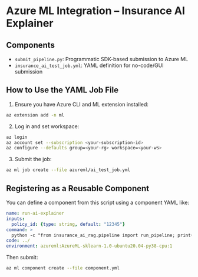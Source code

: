 # Azure ML Integration – Insurance AI Explainer

## Components

- `submit_pipeline.py`: Programmatic SDK-based submission to Azure ML
- `insurance_ai_test_job.yml`: YAML definition for no-code/GUI submission

## How to Use the YAML Job File

1. Ensure you have Azure CLI and ML extension installed:
```bash
az extension add -n ml
```

2. Log in and set workspace:
```bash
az login
az account set --subscription <your-subscription-id>
az configure --defaults group=<your-rg> workspace=<your-ws>
```

3. Submit the job:
```bash
az ml job create --file azureml/ai_test_job.yml
```

## Registering as a Reusable Component

You can define a component from this script using a component YAML like:
```yaml
name: run-ai-explainer
inputs:
  policy_id: {type: string, default: "12345"}
command: >
  python -c "from insurance_ai_rag.pipeline import run_pipeline; print(run_pipeline('${{inputs.policy_id}}'))"
code: ../
environment: azureml:AzureML-sklearn-1.0-ubuntu20.04-py38-cpu:1
```

Then submit:
```bash
az ml component create --file component.yml
```
